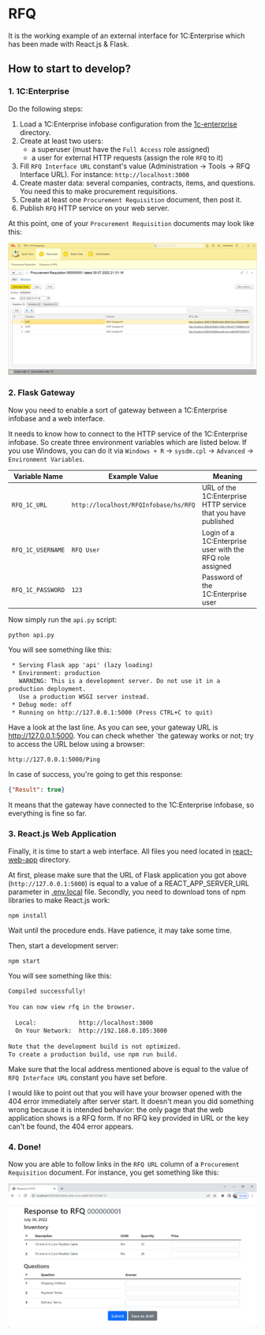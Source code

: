 # RFQ

It is the working example of an external interface for 1C:Enterprise which has been made with React.js & Flask.

## How to start to develop?

### 1. 1C:Enterprise

Do the following steps:

1. Load a 1C:Enterprise infobase configuration from the [1c-enterprise](1c-enterprise) directory.
2. Create at least two users:
   - a superuser (must have the `Full Access` role assigned)
   - a user for external HTTP requests (assign the role `RFQ` to it)
3. Fill `RFQ Interface URL` constant's value (Administration → Tools → RFQ Interface URL). For instance: `http://localhost:3000`  
4. Create master data: several companies, contracts, items, and questions. You need this to make procurement requisitions.
5. Create at least one `Procurement Requisition` document, then post it.
6. Publish `RFQ` HTTP service on your web server.

At this point, one of your `Procurement Requisition` documents may look like this:

![Procurement Requisition](images/procurement-requisition.png)

### 2. Flask Gateway

Now you need to enable a sort of gateway between a 1C:Enterprise infobase and a web interface.

It needs to know how to connect to the HTTP service of the 1C:Enterprise infobase. So create three environment variables which are listed below. If you use Windows, you can do it via `Windows + R` → `sysdm.cpl` → `Advanced` → `Environment Variables`.

| Variable Name     | Example Value                         | Meaning                                                       |
|-------------------|---------------------------------------|---------------------------------------------------------------|
| `RFQ_1C_URL`      | `http://localhost/RFQInfobase/hs/RFQ` | URL of the 1C:Enterprise HTTP service that you have published | 
| `RFQ_1C_USERNAME` | `RFQ User`                            | Login of a 1C:Enterprise user with the RFQ role assigned      |
| `RFQ_1C_PASSWORD` | `123`                                 | Password of the 1C:Enterprise user                            |

Now simply run the `api.py` script:

```commandline
python api.py
```

You will see something like this:

```
 * Serving Flask app 'api' (lazy loading)
 * Environment: production
   WARNING: This is a development server. Do not use it in a production deployment.
   Use a production WSGI server instead.
 * Debug mode: off
 * Running on http://127.0.0.1:5000 (Press CTRL+C to quit)
```

Have a look at the last line. As you can see, your gateway URL is http://127.0.0.1:5000. You can check whether `the gateway works or not; try to access the URL below using a browser:

```
http://127.0.0.1:5000/Ping
```

In case of success, you're going to get this response:

```json
{"Result": true}
```

It means that the gateway have connected to the 1C:Enterprise infobase, so everything is fine so far. 

### 3. React.js Web Application

Finally, it is time to start a web interface. All files you need located in [react-web-app](react-web-app) directory. 

At first, please make sure that the URL of Flask application you got above (`http://127.0.0.1:5000`) is equal to a value of a REACT_APP_SERVER_URL parameter in [.env.local](react-web-app/.env.local) file. Secondly, you need to download tons of npm libraries to make React.js work:

```commandline
npm install
```

Wait until the procedure ends. Have patience, it may take some time.

Then, start a development server:

```commandline
npm start
```

You will see something like this: 

```
Compiled successfully!

You can now view rfq in the browser.

  Local:            http://localhost:3000
  On Your Network:  http://192.168.0.105:3000

Note that the development build is not optimized.
To create a production build, use npm run build.
```

Make sure that the local address mentioned above is equal to the value of `RFQ Interface URL` constant you have set before.

I would like to point out that you will have your browser opened with the 404 error immediately after server start. It doesn't mean you did something wrong because it is intended behavior: the only page that the web application shows is a RFQ form. If no RFQ key provided in URL or the key can't be found, the 404 error appears. 

### 4. Done! 

Now you are able to follow links in the `RFQ URL` column of a `Procurement Requisition` document. For instance, you get something like this:

![Response to RFQ](images/response-to-rfq.png)